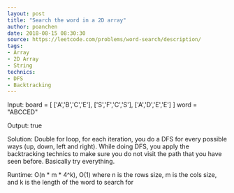 ```yaml
---
layout: post
title: "Search the word in a 2D array"
author: poanchen
date: 2018-08-15 08:30:30
source: https://leetcode.com/problems/word-search/description/
tags:
- Array
- 2D Array
- String
technics:
- DFS
- Backtracking
---
```


Input:
board =
[
  ['A','B','C','E'],
  ['S','F','C','S'],
  ['A','D','E','E']
]
word = "ABCCED"

Output: true

Solution:
Double for loop, for each iteration, you do a DFS for every possible ways (up, down, left and right). While doing DFS, you apply the backtracking technics to make sure you do not visit the path that you have seen before. Basically try everything.

Runtime: O(n * m * 4^k), O(1) where n is the rows size, m is the cols size, and k is the length of the word to search for

